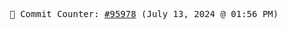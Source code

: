 <p align="center">
    <samp>
        📮 Commit Counter: <a href="https://github.com/Javascript-void0/Javascript-void0/commits/main">#95978</a> (July 13, 2024 @ 01:56 PM)
    </samp>
</p>